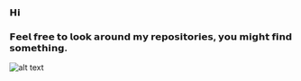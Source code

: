 ### 𝗛𝗶

### 𝗙𝗲𝗲𝗹 𝗳𝗿𝗲𝗲 𝘁𝗼 𝗹𝗼𝗼𝗸 𝗮𝗿𝗼𝘂𝗻𝗱 𝗺𝘆 𝗿𝗲𝗽𝗼𝘀𝗶𝘁𝗼𝗿𝗶𝗲𝘀, 𝘆𝗼𝘂 𝗺𝗶𝗴𝗵𝘁 𝗳𝗶𝗻𝗱 𝘀𝗼𝗺𝗲𝘁𝗵𝗶𝗻𝗴.

![alt text](https://host.juicehq.xyz/uploads/b4fa1db0-5e4d-4990-a945-3d3e58e43468/wKrPCcs5.png)
